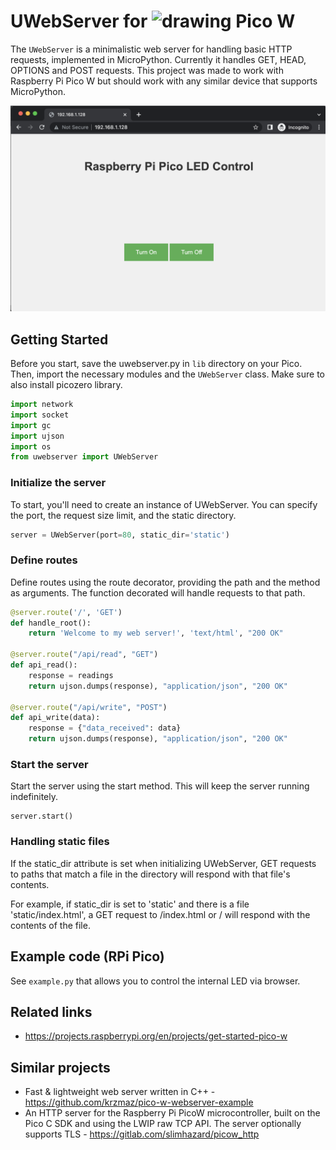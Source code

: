 # UWebServer for <img src="https://www.raspberrypi.com/app/uploads/2021/10/cropped-Raspberry-Pi-Favicon-100x100-1-300x300.png" alt="drawing" width="35"/> Pico W

The `UWebServer` is a minimalistic web server for handling basic HTTP requests, implemented in MicroPython. Currently it handles GET, HEAD, OPTIONS and POST requests. This project was made to work with Raspberry Pi Pico W but should work with any similar device that supports MicroPython.

<img src="readme_img/index.png" alt="drawing" width=1000/>

## Getting Started

Before you start, save the uwebserver.py in `lib` directory on your Pico. Then, import the necessary modules and the `UWebServer` class. Make sure to also install picozero library.

```python
import network
import socket
import gc
import ujson
import os
from uwebserver import UWebServer
```

### Initialize the server
To start, you'll need to create an instance of UWebServer. You can specify the port, the request size limit, and the static directory.

```python
server = UWebServer(port=80, static_dir='static')
```

### Define routes
Define routes using the route decorator, providing the path and the method as arguments. The function decorated will handle requests to that path.

```python
@server.route('/', 'GET')
def handle_root():
    return 'Welcome to my web server!', 'text/html', "200 OK"

@server.route("/api/read", "GET")
def api_read():
    response = readings
    return ujson.dumps(response), "application/json", "200 OK"

@server.route("/api/write", "POST")
def api_write(data):
    response = {"data_received": data}
    return ujson.dumps(response), "application/json", "200 OK"
```

### Start the server
Start the server using the start method. This will keep the server running indefinitely.

```
server.start()
```

### Handling static files
If the static_dir attribute is set when initializing UWebServer, GET requests to paths that match a file in the directory will respond with that file's contents.

For example, if static_dir is set to 'static' and there is a file 'static/index.html', a GET request to /index.html or / will respond with the contents of the file.

## Example code (RPi Pico)
See `example.py` that allows you to control the internal LED via browser.

## Related links
* https://projects.raspberrypi.org/en/projects/get-started-pico-w

## Similar projects
* Fast & lightweight web server written in C++ - https://github.com/krzmaz/pico-w-webserver-example
* An HTTP server for the Raspberry Pi PicoW microcontroller, built on the Pico C SDK and using the LWIP raw TCP API. The server optionally supports TLS - https://gitlab.com/slimhazard/picow_http
